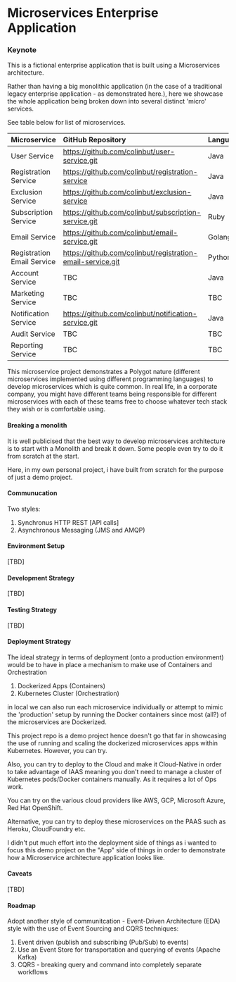 # Microservices Enterprise Application


### Keynote

This is a fictional enterprise application that is built using a Microservices architecture.

Rather than having a big monolithic application (in the case of a traditional legacy enterprise application - as demonstrated here.), 
here we showcase the whole application being broken down into several distinct 'micro' services. 

See table below for list of microservices.




| Microservice                      | GitHub Repository                                             | Language  |
| :-------------------------------- | :------------------------------------------------------------ |-----------|
| User Service                      | https://github.com/colinbut/user-service.git                  | Java      |
| Registration Service              | https://github.com/colinbut/registration-service              | Java      |
| Exclusion Service                 | https://github.com/colinbut/exclusion-service                 | Java      |
| Subscription Service              | https://github.com/colinbut/subscription-service.git          | Ruby      |
| Email Service                     | https://github.com/colinbut/email-service.git                 | Golang    |
| Registration Email Service        | https://github.com/colinbut/registration-email-service.git    | Python    |
| Account Service                   | TBC                                                           | Java      |
| Marketing Service                 | TBC                                                           | TBC       |
| Notification Service              | https://github.com/colinbut/notification-service.git          | Java      |
| Audit Service                     | TBC                                                           | TBC       |
| Reporting Service                 | TBC                                                           | TBC       |



This microservice project demonstrates a Polygot nature (different microservices implemented using different programming languages) to develop microservices which is quite common. In real life, in a corporate company, you 
might have different teams being responsible for different microservices with each of these teams free to choose whatever tech stack they wish or is comfortable using.

#### Breaking a monolith

It is well publicised that the best way to develop microservices architecture is to start with a Monolith and break it down. Some people even try to 
do it from scratch at the start. 

Here, in my own personal project, i have built from scratch for the purpose of just a demo project.

#### Communucation

Two styles:

1. Synchronus HTTP REST [API calls]
2. Asynchronous Messaging (JMS and AMQP)

#### Environment Setup

[TBD]

#### Development Strategy

[TBD]

#### Testing Strategy

[TBD]

#### Deployment Strategy

The ideal strategy in terms of deployment (onto a production environment) would be to have in place
a mechanism to make use of Containers and Orchestration 

1. Dockerized Apps (Containers)
2. Kubernetes Cluster (Orchestration)

in local we can also run each microservice individually or attempt to mimic the 'production' setup by running the Docker 
containers since most (all?) of the microservices are Dockerized.

This project repo is a demo project hence doesn't go that far in showcasing the use of running and scaling the dockerized
microservices apps within Kubernetes. However, you can try. 

Also, you can try to deploy to the Cloud and make it Cloud-Native in order to take advantage of IAAS meaning you don't need to 
manage a cluster of Kubernetes pods/Docker containers manually. As it requires a lot of Ops work.  

You can try on the various cloud providers like AWS, GCP, Microsoft Azure, Red Hat OpenShift.
 
Alternative, you can try to deploy these microservices on the PAAS such as Heroku, CloudFoundry etc.

I didn't put much effort into the deployment side of things as i wanted to focus this demo project on the "App" side of things
in order to demonstrate how a Microservice architecture application looks like.

#### Caveats

[TBD]

#### Roadmap

Adopt another style of communitcation - Event-Driven Architecture (EDA) style with the use of Event Sourcing and CQRS techniques:

1. Event driven (publish and subscribing (Pub/Sub) to events)
2. Use an Event Store for transportation and querying of events (Apache Kafka)
3. CQRS - breaking query and command into completely separate workflows
